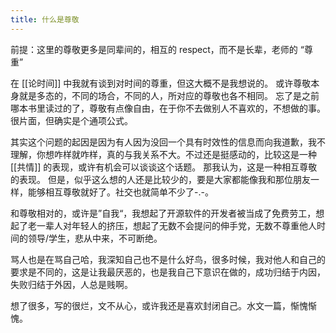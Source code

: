 ```yaml
---
title: 什么是尊敬
---
```

前提：这里的尊敬更多是同辈间的，相互的 respect，而不是长辈，老师的 “尊重”

在 [[论时间]] 中我就有谈到对时间的尊重，但这大概不是我想说的。
或许尊敬本身就是多态的，不同的场合，不同的人，所对应的尊敬也各不相同。
忘了是之前哪本书里读过的了，尊敬有点像自由，在于你不去做别人不喜欢的，不想做的事。很片面，但确实是个通项公式。

其实这个问题的起因是因为有人因为没回一个具有时效性的信息而向我道歉，我不理解，你想咋样就咋样，真的与我关系不大。不过还是挺感动的，比较这是一种 [[共情]] 的表现，或许有机会可以谈谈这个话题。
那我认为，这是一种相互尊敬的表现。
但是，似乎这么想的人还是比较少的，要是大家都能像我和那位朋友一样，能够相互尊敬就好了。社交也就简单不少了-.-。

和尊敬相对的，或许是”自我“，我想起了开源软件的开发者被当成了免费劳工，想起了老一辈人对年轻人的挤压，想起了无数不会提问的伸手党，无数不尊重他人时间的领导/学生，悲从中来，不可断绝。

骂人也是在骂自己哈，我深知自己也不是什么好鸟，很多时候，我对他人和自己的要求是不同的，这是让我最厌恶的，也是我自己下意识在做的，成功归结于内因，失败归结于外因，人总是贱啊。

想了很多，写的很烂，文不从心，或许我还是喜欢封闭自己。水文一篇，惭愧惭愧。

<!--stackedit_data:
eyJoaXN0b3J5IjpbLTk3MTM5NTM4Nl19
-->